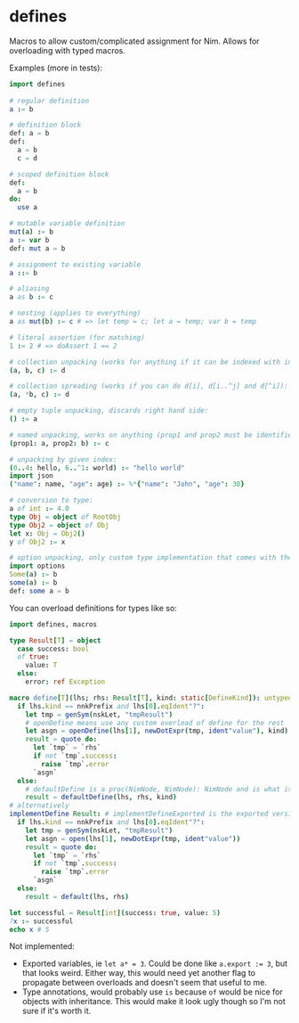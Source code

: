 # defines

Macros to allow custom/complicated assignment for Nim. Allows for overloading with typed macros.

Examples (more in tests):

```nim
import defines
  
# regular definition
a := b

# definition block
def: a = b
def:
  a = b
  c = d

# scoped definition block
def:
  a = b
do:
  use a

# mutable variable definition
mut(a) := b
a := var b
def: mut a = b

# assignment to existing variable
a ::= b

# aliasing
a as b := c

# nesting (applies to everything)
a as mut(b) := c # => let temp = c; let a = temp; var b = temp

# literal assertion (for matching)
1 := 2 # => doAssert 1 == 2

# collection unpacking (works for anything if it can be indexed with integers):
(a, b, c) := d

# collection spreading (works if you can do d[i], d[i..^j] and d[^i]):
(a, *b, c) := d

# empty tuple unpacking, discards right hand side:
() := a

# named unpacking, works on anything (prop1 and prop2 must be identifiers):
(prop1: a, prop2: b) := c

# unpacking by given index:
(0..4: hello, 6..^1: world) := "hello world"
import json
("name": name, "age": age) := %*{"name": "John", "age": 30}

# conversion to type:
a of int := 4.0
type Obj = object of RootObj
type Obj2 = object of Obj
let x: Obj = Obj2()
y of Obj2 := x

# option unpacking, only custom type implementation that comes with the library:
import options
Some(a) := b
some(a) := b
def: some a = b
```

You can overload definitions for types like so:

```nim
import defines, macros

type Result[T] = object
  case success: bool
  of true:
    value: T
  else:
    error: ref Exception

macro define[T](lhs; rhs: Result[T], kind: static[DefineKind]): untyped =
  if lhs.kind == nnkPrefix and lhs[0].eqIdent"?":
    let tmp = genSym(nskLet, "tmpResult")
    # openDefine means use any custom overload of define for the rest
    let asgn = openDefine(lhs[1], newDotExpr(tmp, ident"value"), kind)
    result = quote do:
      let `tmp` = `rhs`
      if not `tmp`.success:
        raise `tmp`.error
      `asgn`
  else:
    # defaultDefine is a proc(NimNode, NimNode): NimNode and is what is applied by default if no overload is found
    result = defaultDefine(lhs, rhs, kind)
# alternatively
implementDefine Result: # implementDefineExported is the exported version
  if lhs.kind == nnkPrefix and lhs[0].eqIdent"?":
    let tmp = genSym(nskLet, "tmpResult")
    let asgn = open(lhs[1], newDotExpr(tmp, ident"value"))
    result = quote do:
      let `tmp` = `rhs`
      if not `tmp`.success:
        raise `tmp`.error
      `asgn`
  else:
    result = default(lhs, rhs)

let successful = Result[int](success: true, value: 5)
?x := successful
echo x # 5
```

Not implemented:

* Exported variables, ie `let a* = 3`. Could be done like `a.export := 3`, but that looks weird. Either way, this would need yet another flag to propagate between overloads and doesn't seem that useful to me.
* Type annotations, would probably use `is` because `of` would be nice for objects with inheritance. This would make it
look ugly though so I'm not sure if it's worth it.
